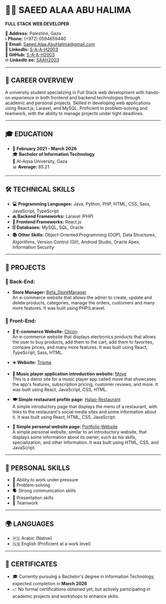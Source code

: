 # 👨‍💻 SAEED ALAA ABU HALIMA  
**FULL STACK WEB DEVELOPER**

📍 **Address:** Palestine, Gaza  
📞 **Phone:** (+972) 0594659440  
📧 **Email:** [Saeed.Alaa.AbuHalima@gmail.com](Saeed.Alaa.AbuHalima@gmail.com)    
🔗 **LinkedIn:** [S-A-A-H2003](https://linkedin.com/in/S-A-A-H2003)  
🐙 **GitHub:** [S-A-A-H2003](https://github.com/S-A-A-H2003)  
🌐 **Linkedtr.ee:** [SAAH2003](https://linktr.ee/SAAH2003)

---

## 🎯 CAREER OVERVIEW

A university student specializing in Full Stack web development with hands-on experience in both frontend and backend technologies through academic and personal projects. Skilled in developing web applications using React.js, Laravel, and MySQL. Proficient in problem-solving and teamwork, with the ability to manage projects under tight deadlines.

---

## 🎓 EDUCATION

- 📅 **February 2021 - March 2026**  
  🎓 **Bachelor of Information Technology**  
  🏫 Al-Aqsa University, Gaza  
  📊 **Average:** 85.21

---

## 🛠️ TECHNICAL SKILLS

- **💻 Programming Languages:** Java, Python, PHP, HTML, CSS, Sass, JavaScript, TypeScript  
- **🔙 Backend Frameworks:** Laravel (PHP)  
- **🎨 Frontend Frameworks:** React.js  
- **🗄️ Databases:** MySQL, SQL, Oracle  
- **📚 Other Skills:** Object-Oriented Programming (OOP), Data Structures, Algorithms, Version Control (Git), Android Studio, Oracle Apex, Information Security

---

## 🚀 PROJECTS

### 🔧 Back-End:
- **Store Manager:** [Befa_StoreManager](https://github.com/S-A-A-H2003/Befa_StoreManager)  
  An e-commerce website that allows the admin to create, update and delete products, categories, manage the orders, customers and many more features. It was built using PHP/Laravel.

### 🎨 Front-End:
- **🛒 E-commerce Website:** [Clicon](https://github.com/S-A-A-H2003/Clicon)  
  An e-commerce website that displays electronics products that allows the user to buy products, add them to the cart, add them to favorites, compare prices, and many more features. It was built using React, TypeScript, Sass, HTML.

- **✈️ Website:** [Tripma](https://github.com/S-A-A-H2003/Tripma)

- **🎵 Music player application introduction website:** [Move](https://github.com/S-A-A-H2003/Move)  
  This is a demo site for a music player app called move that showcases the app's features, subscription pricing, customer reviews, and more. It was built using React, JavaScript, CSS, HTML.

- **🍽️ Simple restaurant profile page:** [Halap-Restaurant](https://github.com/S-A-A-H2003/Halap-Resturent)  
  A simple introductory page that displays the menu of a restaurant, with links to the restaurant's social media sites and some information about it. It was built using React, HTML, CSS, JavaScript.

- **👤 Simple personal website page:** [Portfolio-Website](https://github.com/S-A-A-H2003/Portfolio-Website)  
  A simple personal website, similar to an introductory website, that displays some information about its owner, such as his skills, specialization, and other information. It was built using HTML, CSS, and JavaScript.

---

## 🤹 PERSONAL SKILLS

- 💪 Ability to work under pressure  
- 🧠 Problem-solving  
- 🗣️ Strong communication skills  
- 🎤 Presentation skills  
- 🤝 Teamwork

---

## 🌍 LANGUAGES

- 🇵🇸 Arabic (Native)  
- 🇬🇧 English (Proficient at a work level)

---

## 📜 CERTIFICATES

- 🎓 Currently pursuing a Bachelor's degree in Information Technology, expected completion in **March 2026**  
- 📈 No formal certifications obtained yet, but actively participating in academic projects and workshops to enhance skills.
